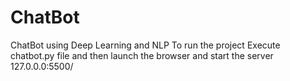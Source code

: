 # ChatBot
ChatBot using Deep Learning and NLP  To run the project Execute chatbot.py file and then launch the browser and start the server 127.0.0.0:5500/
